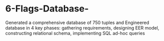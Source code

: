 # 6-Flags-Database-
Generated a comprehensive database of 750 tuples and Engineered database in 4 key phases: gathering requirements, designing EER model, constructing relational schema, implementing SQL ad-hoc queries

